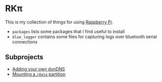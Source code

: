 # RKπ

This is my collection of things for using [Raspberry
Pi](https://www.raspberrypi.org/).

- `packages` lists some packages that I find useful to install
- `blue_logger` contains some files for capturing logs over bluetooth serial
  connections

## Subprojects

- [Adding your own dynDNS](dynDNS.md)
- [Mounting a `/data` partition](data_disk.md)

